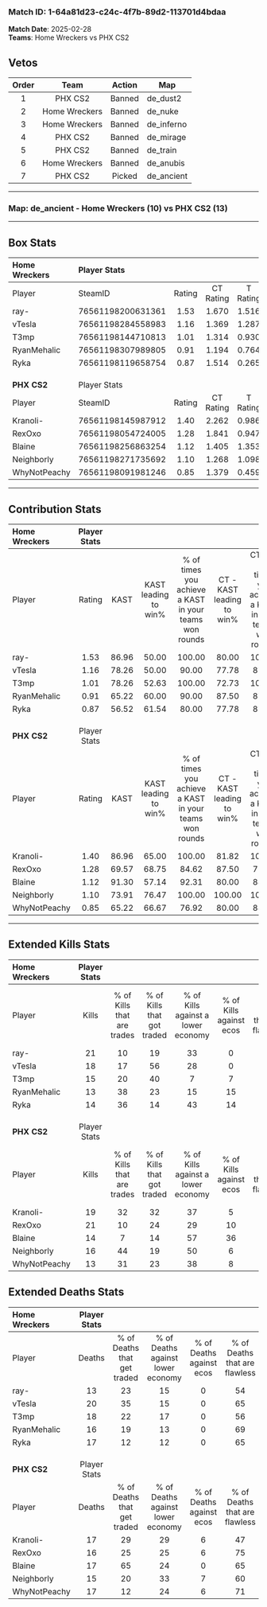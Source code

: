 ### Match ID: 1-64a81d23-c24c-4f7b-89d2-113701d4bdaa  
**Match Date**: 2025-02-28  
**Teams**: Home Wreckers vs PHX CS2  

## Vetos  

| Order | Team | Action | Map |
| :---: | :--: | :----: | --- |
| 1 | PHX CS2 | Banned | de_dust2 |
| 2 | Home Wreckers | Banned | de_nuke |
| 3 | Home Wreckers | Banned | de_inferno |
| 4 | PHX CS2 | Banned | de_mirage |
| 5 | PHX CS2 | Banned | de_train |
| 6 | Home Wreckers | Banned | de_anubis |
| 7 | PHX CS2 | Picked | de_ancient |

---  

### **Map**: de_ancient - Home Wreckers (10) vs PHX CS2 (13)  
---  

## Box Stats  

| **Home Wreckers** | Player Stats      |        |           |          |       |       |       |         |        |      |     |
| :- | :- | :-: | :-: | :-: | :-: | :-: | :-: | :-: | :-: | :-: | :-: |
| Player            | SteamID           | Rating | CT Rating | T Rating | KAST  |  ADR  | Kills | Assists | Deaths | K/D  | HS% |
| ray-              | 76561198200631361 |  1.53  |   1.670   |  1.516   | 86.96 | 99.9  |  21   |    5    |   13   | 1.62 | 57  |
| vTesla            | 76561198284558983 |  1.16  |   1.369   |  1.287   | 78.26 | 87.6  |  18   |    9    |   20   | 0.90 | 55  |
| T3mp              | 76561198144710813 |  1.01  |   1.314   |  0.930   | 78.26 | 63.9  |  15   |    5    |   18   | 0.83 | 53  |
| RyanMehalic       | 76561198307989805 |  0.91  |   1.194   |  0.764   | 65.22 | 72.3  |  13   |    5    |   16   | 0.81 | 46  |
| Ryka              | 76561198119658754 |  0.87  |   1.514   |  0.265   | 56.52 | 70.0  |  14   |    8    |   17   | 0.82 | 21  |
|                   |                   |        |           |          |       |       |       |         |        |      |     |
|                   |                   |        |           |          |       |       |       |         |        |      |     |
|                   |                   |        |           |          |       |       |       |         |        |      |     |
| **PHX CS2**       | Player Stats      |        |           |          |       |       |       |         |        |      |     |
| Player            | SteamID           | Rating | CT Rating | T Rating | KAST  |  ADR  | Kills | Assists | Deaths | K/D  | HS% |
| Kranoli-          | 76561198145987912 |  1.40  |   2.262   |  0.986   | 86.96 | 104.2 |  19   |   11    |   17   | 1.12 | 47  |
| RexOxo            | 76561198054724005 |  1.28  |   1.841   |  0.947   | 69.57 | 83.8  |  21   |    6    |   16   | 1.31 | 42  |
| Blaine            | 76561198256863254 |  1.12  |   1.405   |  1.353   | 91.30 | 75.0  |  14   |    5    |   17   | 0.82 | 50  |
| Neighborly        | 76561198271735692 |  1.10  |   1.268   |  1.098   | 73.91 | 68.7  |  16   |    6    |   15   | 1.07 | 18  |
| WhyNotPeachy      | 76561198091981246 |  0.85  |   1.379   |  0.459   | 65.22 | 61.7  |  13   |    5    |   17   | 0.76 | 46  |
---  

## Contribution Stats  

| **Home Wreckers** | Player Stats |       |                      |                                                        |                           |                                                             |                          |                                                            |
| :- | :-: | :-: | :-: | :-: | :-: | :-: | :-: | :-: |
| Player            |    Rating    | KAST  | KAST leading to win% | % of times you achieve a KAST in your teams won rounds | CT - KAST leading to win% | CT - % of times you achieve a KAST in your teams won rounds | T - KAST leading to win% | T - % of times you achieve a KAST in your teams won rounds |
| ray-              |     1.53     | 86.96 |        50.00         |                         100.00                         |           80.00           |                           100.00                            |          20.00           |                           100.00                           |
| vTesla            |     1.16     | 78.26 |        50.00         |                         90.00                          |           77.78           |                            87.50                            |          22.22           |                           100.00                           |
| T3mp              |     1.01     | 78.26 |        52.63         |                         100.00                         |           72.73           |                           100.00                            |          25.00           |                           100.00                           |
| RyanMehalic       |     0.91     | 65.22 |        60.00         |                         90.00                          |           87.50           |                            87.50                            |          28.57           |                           100.00                           |
| Ryka              |     0.87     | 56.52 |        61.54         |                         80.00                          |           77.78           |                            87.50                            |          25.00           |                           50.00                            |
|                   |              |       |                      |                                                        |                           |                                                             |                          |                                                            |
|                   |              |       |                      |                                                        |                           |                                                             |                          |                                                            |
|                   |              |       |                      |                                                        |                           |                                                             |                          |                                                            |
| **PHX CS2**       | Player Stats |       |                      |                                                        |                           |                                                             |                          |                                                            |
| Player            |    Rating    | KAST  | KAST leading to win% | % of times you achieve a KAST in your teams won rounds | CT - KAST leading to win% | CT - % of times you achieve a KAST in your teams won rounds | T - KAST leading to win% | T - % of times you achieve a KAST in your teams won rounds |
| Kranoli-          |     1.40     | 86.96 |        65.00         |                         100.00                         |           81.82           |                           100.00                            |          44.44           |                           100.00                           |
| RexOxo            |     1.28     | 69.57 |        68.75         |                         84.62                          |           87.50           |                            77.78                            |          50.00           |                           100.00                           |
| Blaine            |     1.12     | 91.30 |        57.14         |                         92.31                          |           80.00           |                            88.89                            |          36.36           |                           100.00                           |
| Neighborly        |     1.10     | 73.91 |        76.47         |                         100.00                         |          100.00           |                           100.00                            |          50.00           |                           100.00                           |
| WhyNotPeachy      |     0.85     | 65.22 |        66.67         |                         76.92                          |           80.00           |                            88.89                            |          40.00           |                           50.00                            |
---  

## Extended Kills Stats  

| **Home Wreckers** | Player Stats |                            |                            |                                    |                         |                              |                                 |                                       |                    |           |
| :- | :-: | :-: | :-: | :-: | :-: | :-: | :-: | :-: | :-: | :-: |
| Player            |    Kills     | % of Kills that are trades | % of Kills that got traded | % of Kills against a lower economy | % of Kills against ecos | % of Kills that are flawless | % of Kills that are close duels | % of Kills that are assisted by flash | Pistol Round Kills | AWP Kills |
| ray-              |      21      |             10             |             19             |                 33                 |            0            |              71              |                0                |                   0                   |         1          |     3     |
| vTesla            |      18      |             17             |             56             |                 28                 |            0            |              44              |                6                |                   0                   |         0          |     0     |
| T3mp              |      15      |             20             |             40             |                 7                  |            7            |              73              |                7                |                   0                   |         0          |     2     |
| RyanMehalic       |      13      |             38             |             23             |                 15                 |           15            |              69              |                0                |                   8                   |         0          |     2     |
| Ryka              |      14      |             36             |             14             |                 43                 |           14            |              57              |                7                |                   0                   |         2          |     2     |
|                   |              |                            |                            |                                    |                         |                              |                                 |                                       |                    |           |
|                   |              |                            |                            |                                    |                         |                              |                                 |                                       |                    |           |
|                   |              |                            |                            |                                    |                         |                              |                                 |                                       |                    |           |
| **PHX CS2**       | Player Stats |                            |                            |                                    |                         |                              |                                 |                                       |                    |           |
| Player            |    Kills     | % of Kills that are trades | % of Kills that got traded | % of Kills against a lower economy | % of Kills against ecos | % of Kills that are flawless | % of Kills that are close duels | % of Kills that are assisted by flash | Pistol Round Kills | AWP Kills |
| Kranoli-          |      19      |             32             |             32             |                 37                 |            5            |              74              |                0                |                   0                   |         0          |     3     |
| RexOxo            |      21      |             10             |             24             |                 29                 |           10            |              67              |               10                |                   5                   |         0          |     2     |
| Blaine            |      14      |             7              |             14             |                 57                 |           36            |              57              |               14                |                   7                   |         1          |     0     |
| Neighborly        |      16      |             44             |             19             |                 50                 |            6            |              63              |                6                |                   0                   |         0          |     2     |
| WhyNotPeachy      |      13      |             31             |             23             |                 38                 |            8            |              54              |               15                |                   0                   |         2          |     0     |
## Extended Deaths Stats  

| **Home Wreckers** | Player Stats |                             |                                   |                          |                               |                            |                           |               |
| :- | :-: | :-: | :-: | :-: | :-: | :-: | :-: | :-: |
| Player            |    Deaths    | % of Deaths that get traded | % of Deaths against lower economy | % of Deaths against ecos | % of Deaths that are flawless | % of Deaths that are close | % of Deaths while blinded | Deaths to AWP |
| ray-              |      13      |             23              |                15                 |            0             |              54               |             23             |             0             |       1       |
| vTesla            |      20      |             35              |                15                 |            0             |              65               |             5              |             0             |       0       |
| T3mp              |      18      |             22              |                17                 |            0             |              56               |             0              |             6             |       1       |
| RyanMehalic       |      16      |             19              |                13                 |            0             |              69               |             0              |             0             |       0       |
| Ryka              |      17      |             12              |                12                 |            0             |              65               |             18             |             6             |       1       |
|                   |              |                             |                                   |                          |                               |                            |                           |               |
|                   |              |                             |                                   |                          |                               |                            |                           |               |
|                   |              |                             |                                   |                          |                               |                            |                           |               |
| **PHX CS2**       | Player Stats |                             |                                   |                          |                               |                            |                           |               |
| Player            |    Deaths    | % of Deaths that get traded | % of Deaths against lower economy | % of Deaths against ecos | % of Deaths that are flawless | % of Deaths that are close | % of Deaths while blinded | Deaths to AWP |
| Kranoli-          |      17      |             29              |                29                 |            6             |              47               |             6              |             0             |       0       |
| RexOxo            |      16      |             25              |                25                 |            6             |              75               |             0              |             0             |       1       |
| Blaine            |      17      |             65              |                24                 |            0             |              65               |             0              |             0             |       0       |
| Neighborly        |      15      |             20              |                33                 |            7             |              60               |             7              |             0             |       1       |
| WhyNotPeachy      |      17      |             12              |                24                 |            6             |              71               |             6              |             6             |       1       |
